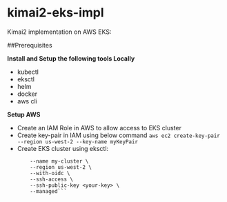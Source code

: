 # kimai2-eks-impl
Kimai2 implementation on AWS EKS:

##Prerequisites

**Install and Setup the following tools Locally**
 - kubectl
 - eksctl
 - helm
 - docker
 - aws cli

**Setup AWS**

 - Create an IAM Role in AWS to allow access to EKS cluster
 - Create key-pair in IAM using below command
    ```aws ec2 create-key-pair --region us-west-2 --key-name myKeyPair```
 - Create EKS cluster using eksctl:
    ```eksctl create cluster \
        --name my-cluster \
        --region us-west-2 \
        --with-oidc \
        --ssh-access \
        --ssh-public-key <your-key> \
        --managed```
